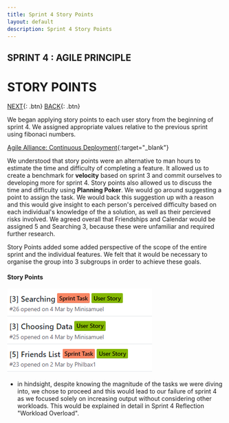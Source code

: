 ```yaml
---
title: Sprint 4 Story Points
layout: default
description: Sprint 4 Story Points
---
```


## SPRINT 4 : AGILE PRINCIPLE
# STORY POINTS

[NEXT](velocity.html){: .btn}
[BACK](scrumMaster.html){: .btn}

We began applying story points to each user story from the beginning of sprint 4. We assigned appropriate values relative to the previous sprint using fibonaci numbers.

[Agile Alliance: Continuous Deployment](https://www.agilealliance.org/glossary/points-estimates-in){:target="_blank"}

We understood that story points were an alternative to man hours to estimate the time and difficulty of completing a feature. 
It allowed us to create a benchmark for **velocity** based on sprint 3 and commit ourselves to developing more for sprint 4.
Story points also allowed us to discuss the time and difficulty using **Planning Poker**. We would go around suggesting a point to assign the task.
We would back this suggestion up with a reason and this would give insight to each person's perceived difficulty based on each individual's knowledge of the a solution, as well as their percieved risks involved. We agreed overall that Friendships and Calendar would be assigned 5 and Searching 3, because these were unfamiliar and required further research. 

Story Points added some added perspective of the scope of the entire sprint and the individual features. We felt that it would be necessary to organise the group into 3 subgroups in order to achieve these goals. 

#### Story Points

![Story Points](storyPoints.png "Story Points")

* in hindsight, despite knowing the magnitude of the tasks we were diving into, we chose to proceed and this would lead to our failure of sprint 4 as we focused solely on increasing output without considering other workloads. This would be explained in detail in Sprint 4 Reflection "Workload Overload".